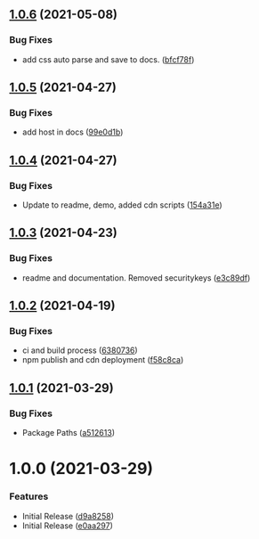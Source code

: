 ## [1.0.6](https://github.com/CoCreate-app/CoCreate-toggle/compare/v1.0.5...v1.0.6) (2021-05-08)


### Bug Fixes

* add css auto parse and save to docs. ([bfcf78f](https://github.com/CoCreate-app/CoCreate-toggle/commit/bfcf78f4e79a72920ee043b6718e883ea27ed7c1))

## [1.0.5](https://github.com/CoCreate-app/CoCreate-toggle/compare/v1.0.4...v1.0.5) (2021-04-27)


### Bug Fixes

* add host in docs ([99e0d1b](https://github.com/CoCreate-app/CoCreate-toggle/commit/99e0d1b5cff4d3ea774cbca0aa3bbfe9cde3cfe7))

## [1.0.4](https://github.com/CoCreate-app/CoCreate-toggle/compare/v1.0.3...v1.0.4) (2021-04-27)


### Bug Fixes

* Update to readme, demo, added cdn scripts ([154a31e](https://github.com/CoCreate-app/CoCreate-toggle/commit/154a31ebc6312120291cae718674b48dddf05269))

## [1.0.3](https://github.com/CoCreate-app/CoCreate-toggle/compare/v1.0.2...v1.0.3) (2021-04-23)


### Bug Fixes

* readme and documentation. Removed securitykeys ([e3c89df](https://github.com/CoCreate-app/CoCreate-toggle/commit/e3c89df2322aa2c43d1bf468223ca90a059c12c1))

## [1.0.2](https://github.com/CoCreate-app/CoCreate-toggle/compare/v1.0.1...v1.0.2) (2021-04-19)


### Bug Fixes

* ci and build process ([6380736](https://github.com/CoCreate-app/CoCreate-toggle/commit/63807367e47418c89e6a67d230f6a635e012b3dd))
* npm publish and cdn deployment ([f58c8ca](https://github.com/CoCreate-app/CoCreate-toggle/commit/f58c8cac0c1c73dca01591a5961ac4a9999111a4))

## [1.0.1](https://github.com/CoCreate-app/CoCreate-toggle/compare/v1.0.0...v1.0.1) (2021-03-29)


### Bug Fixes

* Package Paths ([a512613](https://github.com/CoCreate-app/CoCreate-toggle/commit/a5126139d5db7793c8f88c4ca3d00ddecb3c75d9))

# 1.0.0 (2021-03-29)


### Features

* Initial Release ([d9a8258](https://github.com/CoCreate-app/CoCreate-toggle/commit/d9a825803032aa4a3278f7627868f6247389c90a))
* Initial Release ([e0aa297](https://github.com/CoCreate-app/CoCreate-toggle/commit/e0aa2974698ee58921a0751082b24b67900daea9))
